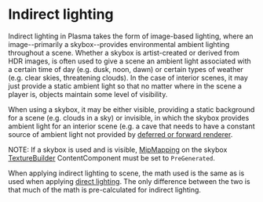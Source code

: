 # Indirect lighting
Indirect lighting in Plasma takes the form of image-based lighting, where an image--primarily a skybox--provides environmental ambient lighting throughout a scene. Whether a skybox is artist-created or derived from HDR images, is often used to give a scene an ambient light associated with a certain time of day (e.g. dusk, noon, dawn) or certain types of weather (e.g. clear skies, threatening clouds). In the case of interior scenes, it may just provide a static ambient light so that no matter where in the scene a player is, objects maintain some level of visibility.

When using a skybox, it may be either visible, providing a static background for a scene (e.g. clouds in a sky) or invisible, in which the skybox provides ambient light for an interior scene (e.g. a cave that needs to have a constant source of ambient light not provided by [deferred or forward renderer](https://plasmaengine.github.io/PlasmaDocs/Manual/graphics/renderer/deferred_renderer.markdown).

NOTE: If a skybox is used and is visible, [MipMapping](https://github.com/PlasmaEngine/PlasmaDocs/blob/master/code_reference/enum_reference.markdown#texturemipmapping) on the skybox [TextureBuilder](https://plasmaengine.github.io/PlasmaDocs/Manual/graphics/adding_assets/adding_textures_and_sprites.markdown) ContentComponent must be set to `PreGenerated`.

When applying indirect lighting to scene, the math used is the same as is used when applying [direct lighting](https://plasmaengine.github.io/PlasmaDocs/Manual/graphics/lighting/direct_lighting.markdown). The only difference between the two is that much of the math is pre-calculated for indirect lighting. 

 